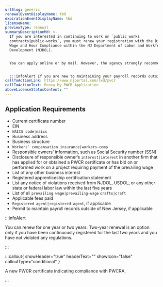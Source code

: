 ```yaml
---
urlSlug: generic
renewalEventDisplayName: tbd
expirationEventDisplayName: tbd
licenseName:
previewType: renewal
summaryDescriptionMd: >-
  If you are interested in continuing to work on `public works
  contracts|public-works`, you must renew your registration with the Division of
  Wage and Hour Compliance within the NJ Department of Labor and Workforce
  Development (NJDOL).


  You can apply online or by mail. However, the agency strongly recommends online applications. Effective August 15, 2024, applications can only be accepted online. If you cannot complete the online application, email pwcr@dol.nj.gov to notify the Public Works Contractor Registration (PWCR) section.


  :::infoAlert If you are new to maintaining your payroll records outside of New Jersey, then you must submit the [MW-42 (R-6-13)](https://www.nj.gov/labor/wageandhour/assets/PDFs/mw-42-payroll.pdf) form. This form will be e-mailed to you after you register. :::
callToActionLink: https://www.njportal.com/lwd/pwcr
callToActionText: Renew My PWCR Application
aboveLicenseStatusContent: ""
---
```


## Application Requirements

- Current certificate number
- EIN
- `NAICS code|naics`
- Business address
- Business structure
- `Workers’ compensation insurance|workers-comp`
- Responsible owners’ information, such as Social Security number (SSN)
- Disclosure of responsible owner’s `interest|interest` in another firm that has applied for or obtained a PWCR certificate or has bid on or performed work on a project requiring payment of the prevailing wage
- List of any other business interest
- Registered apprenticeship certification statement
- List any notice of violations received from NJDOL, USDOL, or any other state or federal labor law within the last five years
- List of all `prevailing wage|prevailing-wage` `crafts|craft`
- Applicable fees paid
- `Registered agent|registered-agent`, if applicable
- Permit to maintain payroll records outside of New Jersey, if applicable

:::infoAlert

You can renew for one year or two years. Two-year renewal is an option only if you have been continuously registered for the last two years and you have not violated any regulations.

:::

:::callout{ showHeader="true" headerText="" showIcon="false" calloutType="conditional" }

A new PWCR certificate indicating compliance with PWCRA.

:::
